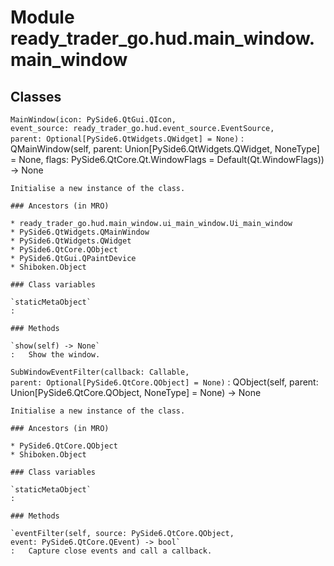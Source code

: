 Module ready_trader_go.hud.main_window.main_window
==================================================

Classes
-------

`MainWindow(icon: PySide6.QtGui.QIcon, event_source: ready_trader_go.hud.event_source.EventSource, parent: Optional[PySide6.QtWidgets.QWidget] = None)`
:   QMainWindow(self, parent: Union[PySide6.QtWidgets.QWidget, NoneType] = None, flags: PySide6.QtCore.Qt.WindowFlags = Default(Qt.WindowFlags)) -> None
    
    Initialise a new instance of the class.

    ### Ancestors (in MRO)

    * ready_trader_go.hud.main_window.ui_main_window.Ui_main_window
    * PySide6.QtWidgets.QMainWindow
    * PySide6.QtWidgets.QWidget
    * PySide6.QtCore.QObject
    * PySide6.QtGui.QPaintDevice
    * Shiboken.Object

    ### Class variables

    `staticMetaObject`
    :

    ### Methods

    `show(self) ‑> None`
    :   Show the window.

`SubWindowEventFilter(callback: Callable, parent: Optional[PySide6.QtCore.QObject] = None)`
:   QObject(self, parent: Union[PySide6.QtCore.QObject, NoneType] = None) -> None
    
    Initialise a new instance of the class.

    ### Ancestors (in MRO)

    * PySide6.QtCore.QObject
    * Shiboken.Object

    ### Class variables

    `staticMetaObject`
    :

    ### Methods

    `eventFilter(self, source: PySide6.QtCore.QObject, event: PySide6.QtCore.QEvent) ‑> bool`
    :   Capture close events and call a callback.